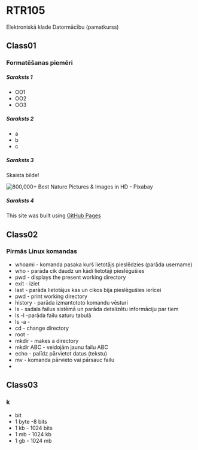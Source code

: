 # RTR105
Elektroniskā klade Datormācību (pamatkurss)
## Class01
### Formatēšanas piemēri
##### Saraksts 1
- OO1
- OO2
- OO3
##### Saraksts 2
- a
- b
- c
##### Saraksts 3
Skaista bilde!


![800,000+ Best Nature Pictures & Images in HD - Pixabay](https://cdn.pixabay.com/photo/2015/04/23/22/00/tree-736885__480.jpg)
##### Saraksts 4
﻿This site was built using [GitHub Pages](https://docs.github.com/en/get-started/writing-on-github/getting-started-with-writing-and-formatting-on-github/basic-writing-and-formatting-syntax#links)
 
## Class02
### Pirmās Linux komandas
- whoami - komanda pasaka kurš lietotājs pieslēdzies (parāda username)
- who - parāda cik daudz un kādi lietotāji pieslēgušies
- pwd - displays the present working directory
- exit - iziet
- last - parāda lietotājus kas un cikos bija pieslēgušies ierīcei
- pwd - print working directory
- history - parāda izmantototo komandu vēsturi
- ls - sadala failus sistēmā un parāda detalizētu informāciju par tiem
- ls -l -parāda failu saturu tabulā
- ls -a -
- cd - change directory
- root - 
- mkdir - makes a directory
- mkdir ABC - veidojām jaunu failu ABC
- echo - palīdz pārvietot datus (tekstu)
- mv - komanda pārvieto vai pārsauc failu
- 
## Class03
### k
- bit
- 1 byte -8 bits
- 1 kb - 1024 bits
- 1 mb - 1024 kb
- 1 gb - 1024 mb
